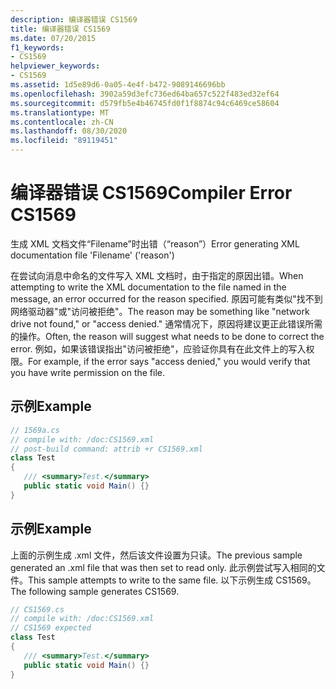```yaml
---
description: 编译器错误 CS1569
title: 编译器错误 CS1569
ms.date: 07/20/2015
f1_keywords:
- CS1569
helpviewer_keywords:
- CS1569
ms.assetid: 1d5e89d6-0a05-4e4f-b472-9089146696bb
ms.openlocfilehash: 3902a59d3efc736ed64ba657c522f483ed32ef64
ms.sourcegitcommit: d579fb5e4b46745fd0f1f8874c94c6469ce58604
ms.translationtype: MT
ms.contentlocale: zh-CN
ms.lasthandoff: 08/30/2020
ms.locfileid: "89119451"
---
```

# <a name="compiler-error-cs1569"></a><span data-ttu-id="24325-103">编译器错误 CS1569</span><span class="sxs-lookup"><span data-stu-id="24325-103">Compiler Error CS1569</span></span>
<span data-ttu-id="24325-104">生成 XML 文档文件“Filename”时出错（“reason”）</span><span class="sxs-lookup"><span data-stu-id="24325-104">Error generating XML documentation file 'Filename' ('reason')</span></span>  
  
 <span data-ttu-id="24325-105">在尝试向消息中命名的文件写入 XML 文档时，由于指定的原因出错。</span><span class="sxs-lookup"><span data-stu-id="24325-105">When attempting to write the XML documentation to the file named in the message, an error occurred for the reason specified.</span></span> <span data-ttu-id="24325-106">原因可能有类似"找不到网络驱动器"或"访问被拒绝"。</span><span class="sxs-lookup"><span data-stu-id="24325-106">The reason may be something like "network drive not found," or "access denied."</span></span> <span data-ttu-id="24325-107">通常情况下，原因将建议更正此错误所需的操作。</span><span class="sxs-lookup"><span data-stu-id="24325-107">Often, the reason will suggest what needs to be done to correct the error.</span></span> <span data-ttu-id="24325-108">例如，如果该错误指出"访问被拒绝"，应验证你具有在此文件上的写入权限。</span><span class="sxs-lookup"><span data-stu-id="24325-108">For example, if the error says "access denied," you would verify that you have write permission on the file.</span></span>  
  
## <a name="example"></a><span data-ttu-id="24325-109">示例</span><span class="sxs-lookup"><span data-stu-id="24325-109">Example</span></span>  
  
```csharp  
// 1569a.cs  
// compile with: /doc:CS1569.xml  
// post-build command: attrib +r CS1569.xml  
class Test  
{  
   /// <summary>Test.</summary>  
   public static void Main() {}  
}  
```  
  
## <a name="example"></a><span data-ttu-id="24325-110">示例</span><span class="sxs-lookup"><span data-stu-id="24325-110">Example</span></span>  
 <span data-ttu-id="24325-111">上面的示例生成 .xml 文件，然后该文件设置为只读。</span><span class="sxs-lookup"><span data-stu-id="24325-111">The previous sample generated an .xml file that was then set to read only.</span></span> <span data-ttu-id="24325-112">此示例尝试写入相同的文件。</span><span class="sxs-lookup"><span data-stu-id="24325-112">This sample attempts to write to the same file.</span></span> <span data-ttu-id="24325-113">以下示例生成 CS1569。</span><span class="sxs-lookup"><span data-stu-id="24325-113">The following sample generates CS1569.</span></span>  
  
```csharp  
// CS1569.cs  
// compile with: /doc:CS1569.xml  
// CS1569 expected  
class Test  
{  
   /// <summary>Test.</summary>  
   public static void Main() {}  
}  
```
